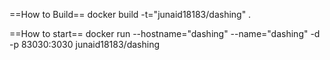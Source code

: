 ==How to Build==
docker build -t="junaid18183/dashing" .

==How to start==
docker run --hostname="dashing"  --name="dashing" -d -p 83030:3030 junaid18183/dashing

